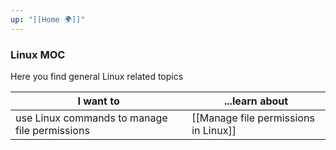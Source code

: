 ```yaml
---
up: "[[Home 🌍]]"
---
```

### Linux MOC
Here you find general Linux related topics

| I want to                                     | ...learn about                       |
| --------------------------------------------- | ------------------------------------ |
| use Linux commands to manage file permissions | [[Manage file permissions in Linux]] |


